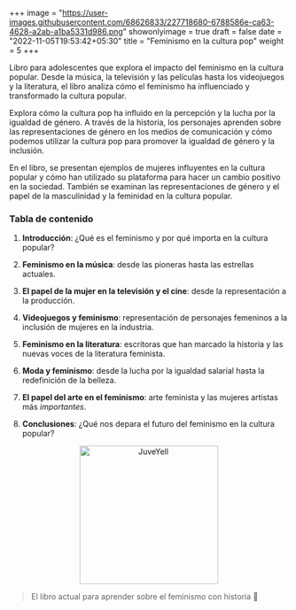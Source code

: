 +++
image = "https://user-images.githubusercontent.com/68626833/227718680-6788586e-ca63-4628-a2ab-a1ba5331d986.png"
showonlyimage = true
draft = false
date = "2022-11-05T19:53:42+05:30"
title = "Feminismo en la cultura pop"
weight = 5
+++

Libro para adolescentes que explora el impacto del feminismo en la cultura popular. Desde la música, la televisión y las películas hasta los videojuegos y la literatura, el libro analiza cómo el feminismo ha influenciado y transformado la cultura popular.
<!--more-->

Explora cómo la cultura pop ha influido en la percepción y la lucha por la igualdad de género. A través de la historia, los personajes aprenden sobre las representaciones de género en los medios de comunicación y cómo podemos utilizar la cultura pop para promover la igualdad de género y la inclusión.

En el libro, se presentan ejemplos de mujeres influyentes en la cultura popular y cómo han utilizado su plataforma para hacer un cambio positivo en la sociedad. También se examinan las representaciones de género y el papel de la masculinidad y la feminidad en la cultura popular.



### Tabla de contenido

1. **Introducción**: ¿Qué es el feminismo y por qué importa en la cultura popular?

2. **Feminismo en la música**: desde las pioneras hasta las estrellas actuales.

3. **El papel de la mujer en la televisión y el cine**: desde la representación a la producción.

4. **Videojuegos y feminismo**: representación de personajes femeninos a la inclusión de mujeres en la industria.

5. **Feminismo en la literatura**: escritoras que han marcado la historia y las nuevas voces de la literatura feminista.

6. **Moda y feminismo**: desde la lucha por la igualdad salarial hasta la redefinición de la belleza.

7. **El papel del arte en el feminismo**: arte feminista y las mujeres artistas más *importantes*.

8. **Conclusiones**: ¿Qué nos depara el futuro del feminismo en la cultura popular?


<div>
<p style = 'text-align:center;'>
<img src="https://user-images.githubusercontent.com/68626833/227661422-3030d906-3583-44d0-ac7f-5275ac9c30bf.jpg" alt="JuveYell" width="250px">
</p>
</div>

> El libro actual para aprender sobre el feminismo con historia 📖
